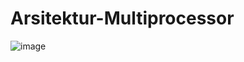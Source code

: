 # Arsitektur-Multiprocessor
![image](https://github.com/user-attachments/assets/9d4280d0-9c48-4181-8bd7-6496e3e04990)
